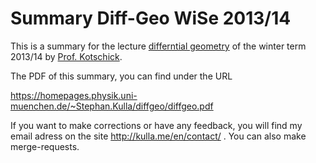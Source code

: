 # Summary Diff-Geo WiSe 2013/14

This is a summary for the lecture [differntial geometry](http://www.mathematik.uni-muenchen.de/~dieter/manifoldsWS1314.html) of the winter term 2013/14 by [Prof. Kotschick](http://www.mathematik.uni-muenchen.de/~dieter/).

The PDF of this summary, you can find under the URL

https://homepages.physik.uni-muenchen.de/~Stephan.Kulla/diffgeo/diffgeo.pdf

If you want to make corrections or have any feedback, you will find my email adress on the site http://kulla.me/en/contact/ . You can also make merge-requests.

